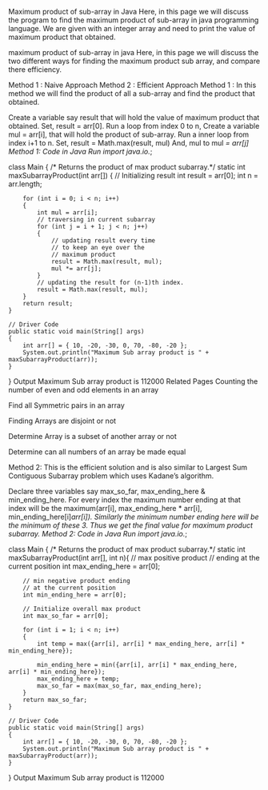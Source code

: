 Maximum product of sub-array in Java
Here, in this page we will discuss the program to find the maximum product of sub-array in java programming language. We are given with an integer array and need to print the value of maximum product that obtained.

maximum product of sub-array in java
Here, in this page we will discuss the two different ways for finding the maximum product sub array, and compare there efficiency.

Method 1 : Naive Approach
Method 2 : Efficient Approach
Method 1 :
In this method we will find the product of all a sub-array and find the product that obtained.

Create a variable say result that will hold the value of maximum product that obtained.
Set, result = arr[0].
Run a loop from index 0 to n,
Create a variable mul = arr[i], that will hold the product of sub-array.
Run a inner loop from index i+1 to n.
Set, result = Math.max(result, mul)
And, mul to mul *= arr[j]
Method 1: Code in Java
Run
import java.io.*;
 
class Main {
    /* Returns the product of max product subarray.*/
    static int maxSubarrayProduct(int arr[])
    {
        // Initializing result
        int result = arr[0];
        int n = arr.length;
 
        for (int i = 0; i < n; i++)
        {
            int mul = arr[i];
            // traversing in current subarray
            for (int j = i + 1; j < n; j++)
            {
                // updating result every time
                // to keep an eye over the
                // maximum product
                result = Math.max(result, mul);
                mul *= arr[j];
            }
            // updating the result for (n-1)th index.
            result = Math.max(result, mul);
        }
        return result;
    }
 
    // Driver Code
    public static void main(String[] args)
    {
        int arr[] = { 10, -20, -30, 0, 70, -80, -20 };
        System.out.println("Maximum Sub array product is " + maxSubarrayProduct(arr));
    }
}
Output
Maximum Sub array product is 112000
Related Pages
Counting the number of even and odd elements in an array

Find all Symmetric pairs in an array

Finding Arrays are disjoint or not

Determine Array is a subset of another array or not

Determine can all numbers of an array be made equal

Method 2:
This is the efficient solution and is also similar to Largest Sum Contiguous Subarray problem which uses Kadane’s algorithm.

Declare three variables say max_so_far, max_ending_here & min_ending_here.
For every index the maximum number ending at that index will be the maximum(arr[i], max_ending_here * arr[i], min_ending_here[i]*arr[i]).
Similarly the minimum number ending here will be the minimum of these 3.
Thus we get the final value for maximum product subarray.
Method 2: Code in Java
Run
import java.io.*;
 
class Main {
    /* Returns the product of max product subarray.*/
    static int maxSubarrayProduct(int arr[], int n){
        // max positive product
        // ending at the current position
        int max_ending_here = arr[0];
 
        // min negative product ending
        // at the current position
        int min_ending_here = arr[0];
 
        // Initialize overall max product
        int max_so_far = arr[0];
    
        for (int i = 1; i < n; i++)
        {
            int temp = max({arr[i], arr[i] * max_ending_here, arr[i] * min_ending_here});
       
            min_ending_here = min({arr[i], arr[i] * max_ending_here, arr[i] * min_ending_here});
            max_ending_here = temp;
            max_so_far = max(max_so_far, max_ending_here);
        }
        return max_so_far;
    }
 
    // Driver Code
    public static void main(String[] args)
    {
        int arr[] = { 10, -20, -30, 0, 70, -80, -20 };
        System.out.println("Maximum Sub array product is " + maxSubarrayProduct(arr));
    }
}
Output
Maximum Sub array product is 112000
